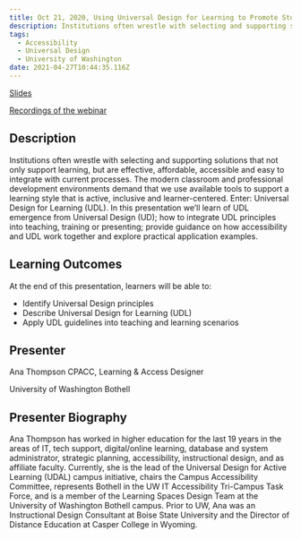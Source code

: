 ```yaml
---
title: Oct 21, 2020, Using Universal Design for Learning to Promote Student Learning and Engage Learners Where They Are
description: Institutions often wrestle with selecting and supporting solutions that not only support learning, but are effective, affordable, accessible and easy to integrate with current processes. The modern classroom and professional development environments demand that we use available tools to support a learning style that is active, inclusive and learner-centered. Enter: Universal Design for Learning (UDL). In this presentation we’ll learn of UDL emergence from Universal Design (UD); how to integrate UDL principles into teaching, training or presenting; provide guidance on how accessibility and UDL work together and explore practical application examples.  
tags:
  - Accessibility
  - Universal Design
  - University of Washington
date: 2021-04-27T10:44:35.116Z
---
```


[Slides](http://bit.ly/nwheat-udl)

[Recordings of the webinar](https://drive.google.com/file/d/1mef-5r2mW21fOjuxUmL1MfjCUR1ZfJjr/view?usp=sharing)

## Description
Institutions often wrestle with selecting and supporting solutions that not only support learning, but are effective, affordable, accessible and easy to integrate with current processes. The modern classroom and professional development environments demand that we use available tools to support a learning style that is active, inclusive and learner-centered. Enter: Universal Design for Learning (UDL). In this presentation we’ll learn of UDL emergence from Universal Design (UD); how to integrate UDL principles into teaching, training or presenting; provide guidance on how accessibility and UDL work together and explore practical application examples.  

## Learning Outcomes
At the end of this presentation, learners will be able to:
* Identify Universal Design principles
* Describe Universal Design for Learning (UDL)
* Apply UDL guidelines into teaching and learning scenarios

## Presenter
Ana Thompson CPACC, Learning & Access Designer

University of Washington Bothell

## Presenter Biography
Ana Thompson has worked in higher education for the last 19 years in the areas of IT, tech support, digital/online learning, database and system administrator, strategic planning, accessibility, instructional design, and as affiliate faculty. Currently, she is the lead of the Universal Design for Active Learning (UDAL) campus initiative, chairs the Campus Accessibility Committee, represents Bothell in the UW IT Accessibility Tri-Campus Task Force, and is a member of the Learning Spaces Design Team at the University of Washington Bothell campus. Prior to UW, Ana was an Instructional Design Consultant at Boise State University and the Director of Distance Education at Casper College in Wyoming.
